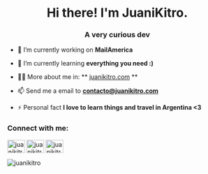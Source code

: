 <h1 align="center">Hi there! I'm JuaniKitro.</h1>
<h3 align="center">A very curious dev</h3>

- 🔭 I’m currently working on **MailAmerica**

- 🌱 I’m currently learning **everything you need :)**

- 👨‍💻 More about me in: ** [juanikitro.com](https://juanikitro.com/) **

- 📫 Send me a email to **contacto@juanikitro.com**

- ⚡ Personal fact **I love to learn things and travel in Argentina <3**

<h3 align="left">Connect with me:</h3>
<p align="left">
<a href="https://twitter.com/juanikitro" target="blank"><img align="center" src="https://raw.githubusercontent.com/rahuldkjain/github-profile-readme-generator/master/src/images/icons/Social/twitter.svg" alt="juanikitro" height="30" width="40" /></a>
<a href="https://linkedin.com/in/juanikitro" target="blank"><img align="center" src="https://raw.githubusercontent.com/rahuldkjain/github-profile-readme-generator/master/src/images/icons/Social/linked-in-alt.svg" alt="juanikitro" height="30" width="40" /></a>
<a href="https://instagram.com/juanikitro" target="blank"><img align="center" src="https://raw.githubusercontent.com/rahuldkjain/github-profile-readme-generator/master/src/images/icons/Social/instagram.svg" alt="juanikitro" height="30" width="40" /></a>
</p>

<p><img align="center" src="https://github-readme-stats.vercel.app/api/top-langs?username=juanikitro&show_icons=true&locale=en&layout=compact" alt="juanikitro" /></p>
